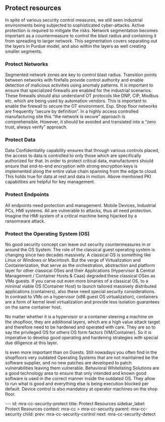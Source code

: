 ## Protect resources 

In spite of various security control measures, we still seen
industrial environments being subjected to sophisticated
cyber-attacks. Active protection is required to mitigate the risks.
Network segmentation becomes important as a countermeasure to control
the blast radius and containing it from spreading to larger network.
This segmentation covers separating out the layers in Purdue model,
and also within the layers as well creating smaller segments.

### Protect Networks

Segmented network zones are key to control blast radius. Transition
points between networks with firefalls provide control authority and
enable detection of malicious activities using anomaly patterns. It is
important to ensure that specialized firewalls are enabled for the
industrial scenarios. These firewalls should also understand OT
protocols like DNP, CIP, Modbus etc. which are being used by
automation vendors. This is important to enable the firewall to secure
the OT environment. Esp. Shop floor networks are frequently “secure by
definition”. In a highly access controlled manufacturing site this
“the network is secure” approach is comprehensible. However, it should
be avoided and translated into a “zero trust, always verify” approach.

### Protect Data

Data Confidentiality capability ensures that through various controls
placed, the access to data is controlled to only those which are
specifically authorized for that. In order to protect critical data,
manufacturers should ensure that end-to-end encryption with strong
encryption keys is implemented along the entire value chain spanning
from the edge to cloud. This holds true for data at rest and data in
motion. Above mentioned PKI capabilities are helpful for key
management.

### Protect Endpoints

All endpoints need protection and management. Mobile Devices,
Industrial PCs, HMI systems. All are vulnerable to attacks, thus all
need protection. Imagine the HMI system of a critical machine being
hijacked by a ransomware attack.

### Protect the Operating System (OS)

No good security concept can leave out security countermeasures in or
around the OS System. The role of the classical guest operating system
is changing since two decades massively. A classical OS is something
like Linux or Windows or Macintosh. But the verge of Virtualization
and Containerization, that serve as the orchestration, abstraction and
platform layer for other classical OSes and their Applications
(Hypervisor & Central Management / Container Hosts & Caas) degraded
these classical OSes as VMs guests. If you carve out even more
binaries of a classical OS, to a minimal viable OS (Container Host) to
launch tailored massively distributed applications (containers), also
these need special security considerations. In contrast to VMs on a
hypervisor (x86 guest OS virtualization), containers are a form of
kernel level virtualization and provide less isolation guarantees on
the same container host.

No matter whether it is a hypervisor or a container steering a machine
on the shopfloor, they are additional layers, which are a high value
attack target and therefore need to be hardened and operated with
care. They are so to say the privileged OS for others OS form factors
(VM/Container). So it is imperative to develop good operating and
hardening strategies with special due diligence at this layer.

Is even more important than on Guests. Still nowadays you often find
in the shopfloors very outdated Operating Systems that are not
maintained be the software supplier, and no new patches are developed
to patch vulnerabilities leaving them vulnerable. Behavioral
Whitelisting Solutions are a good technology area to ensure that only
intended and known good software is used in the correct manner inside
the outdated OS. They allow to run what is good and everything else is
being execution blocked per default. Device control is also mandatory
at operator machines on the shop floor.

--- <!-- META -->
id: mra-cc-security-protect
title: Protect Resources
sidebar_label: Protect Resources
context: mra-cc > mra-cc-security
parent: mra-cc-security
child:
prev: mra-cc-security-control 
next: mra-cc-security-detect
